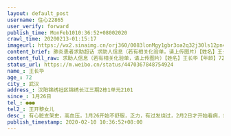 ```yaml
---
layout: default_post
username: 住心22865
user_verify: forward
publish_time: MonFeb1010:36:52+08002020
crawl_time: 20200213-01:15:17
imageurl: https://wx2.sinaimg.cn/orj360/0083lonMgy1gbr3oa2q32j30ls12pn4v.jpg,https://wx3.sinaimg.cn/orj360/0083lonMgy1gbr3obgvbdj30hn0vc44a.jpg,https://wx3.sinaimg.cn/orj360/0083lonMgy1gbr3o9l0odj30io0x87cj.jpg
content_brief: 肺炎患者求助超话 求助人信息（若有相关化验单，请上传图片）【姓名】王长华【年龄】 72【所在城市】武汉【所在小区、社区】汉阳锦绣社区锦绣长江三期2栋1单元2101【患病时间】1月26日【联系方式】●●●【其他紧急联系人】王开黎  女儿【病情描述】 有心脏支架史，高血压，1月26开始 ...全文
content_full_raw: 求助人信息（若有相关化验单，请上传图片）【姓名】王长华【年龄】72【所在城市】武汉【所在小区、社区】汉阳锦绣社区锦绣长江三期2栋1单元2101【患病时间】1月26日【联系方式】●●●【其他紧急联系人】王开黎女儿【病情描述】有心脏支架史，高血压，1月26开始不舒服，乏力，有过发烧过，2月2日才开始看病，拍了CT的片子，从2月3日开始到汉阳医院发热门诊打针3天，还打了二针球蛋白营养针，2月6日后三天在家里吃药,没有打针了，现在喂寒有低烧，没有咳嗽，有气踹，发病以来一直无力，浑身乏力重了，昏睡，很厉害。2月8日早上上厕所还摔了一跤，有气喘，CT和症状是病毒感染肺炎，核酸一次检查阴性，担心年龄大了，在家很危险，最好能到住院治疗，不盛感激！[抱拳][抱拳][抱拳]现在在家继续吃药在，吃的药如下图片里的药，2月6日后将奥斯它韦换成阿比多尔，还加了拜福乐。2月10日社区安排到酒店隔离，隔离点无医疗条件，求医疗住院。
status_url: https://m.weibo.cn/status/4470367848754924
name_: 王长华
age_: 72
city_: 武汉
address_: 汉阳锦绣社区锦绣长江三期2栋1单元2101
since_: 1月26日
tel_: ●●●
tel2_: 王开黎女儿
desc_: 有心脏支架史，高血压，1月26开始不舒服，乏力，有过发烧过，2月2日才开始看病，拍了CT的片子，从2月3日开始到汉阳医院发热门诊打针3天，还打了二针球蛋白营养针，2月6日后三天在家里吃药,没有打针了，现在喂寒有低烧，没有咳嗽，有气踹，发病以来一直无力，浑身乏力重了，昏睡，很厉害。2月8日早上上厕所还摔了一跤，有气喘，CT和症状是病毒感染肺炎，核酸一次检查阴性，担心年龄大了，在家很危险，最好能到住院治疗，不盛感激！[抱拳][抱拳][抱拳]现在在家继续吃药在，吃的药如下图片里的药，2月6日后将奥斯它韦换成阿比多尔，还加了拜福乐。2月10日社区安排到酒店隔离，隔离点无医疗条件，求医疗住院。
publish_timestamp: 2020-02-10 10:36:52+08:00
---
```

